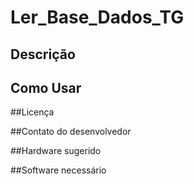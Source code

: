 # Ler_Base_Dados_TG

## Descrição

## Como Usar

##Licença

##Contato do desenvolvedor

##Hardware sugerido

##Software necessário
